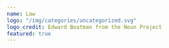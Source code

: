 ```yaml
---
name: Law
logo: "/img/categories/uncategorized.svg"
logo_credit: Edward Boatman from the Noun Project
featured: true
---
```

